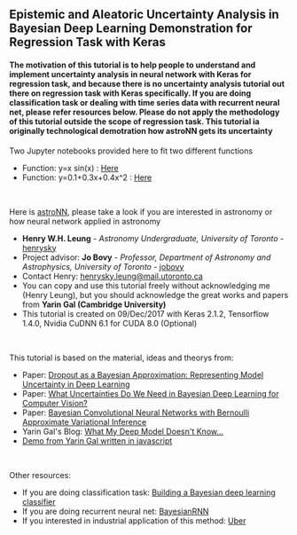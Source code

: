 ## Epistemic and Aleatoric Uncertainty Analysis in Bayesian Deep Learning Demonstration for Regression Task with Keras

#### The motivation of this tutorial is to help people to understand and implement uncertainty analysis in neural network with Keras for regression task, and because there is no uncertainty analysis tutorial out there on regression task with Keras specifically. If you are doing classification task or dealing with time series data with recurrent neural net, please refer resources below. Please do not apply the methodology of this tutorial outside the scope of regression task. This tutorial ia originally technological demotration how astroNN gets its uncertainty

Two Jupyter notebooks provided here to fit two different functions
* Function: y=x sin(x) : [Here](Uncertainty_Demo_quad.ipynb)
* Function: y=0.1+0.3x+0.4x^2 : [Here](Uncertainty_Demo_x_sinx.ipynb)

<br>

Here is [astroNN](https://github.com/henrysky/astroNN), please take a look if you are interested in astronomy or how neural network applied in astronomy
* **Henry W.H. Leung** - *Astronomy Undergraduate, University of Toronto* - [henrysky](https://github.com/henrysky)
* Project advisor: **Jo Bovy** - *Professor, Department of Astronomy and Astrophysics, University of Toronto* - [jobovy](https://github.com/jobovy)
* Contact Henry: [henrysky.leung@mail.utoronto.ca](mailto:henrysky.leung@mail.utoronto.ca)
* You can copy and use this tutorial freely without acknowledging me (Henry Leung), but you should acknowledge the great works and papers from **Yarin Gal (Cambridge University)**
* This tutorial is created on 09/Dec/2017 with Keras 2.1.2, Tensorflow 1.4.0, Nvidia CuDNN 6.1 for CUDA 8.0 (Optional)
 
<br>

This tutorial is based on the material, ideas and theorys from: 
* Paper: [Dropout as a Bayesian Approximation: Representing Model Uncertainty in Deep Learning](https://arxiv.org/abs/1506.02142)
* Paper: [What Uncertainties Do We Need in Bayesian Deep Learning for Computer Vision?](https://arxiv.org/abs/1703.04977)
* Paper: [Bayesian Convolutional Neural Networks with Bernoulli Approximate Variational Inference](https://arxiv.org/abs/1506.02158)
* Yarin Gal's Blog: [What My Deep Model Doesn't Know...](http://mlg.eng.cam.ac.uk/yarin/blog_3d801aa532c1ce.html)
* [Demo from Yarin Gal written in javascript](https://github.com/yaringal/HeteroscedasticDropoutUncertainty)
 
<br>

Other resources:
* If you are doing classification task: [Building a Bayesian deep learning classifier](https://github.com/kyle-dorman/bayesian-neural-network-blogpost)
* If you are doing recurrent neural net: [BayesianRNN](https://github.com/yaringal/BayesianRNN)
* If you interested in industrial application of this method: [Uber](https://eng.uber.com/neural-networks-uncertainty-estimation/)